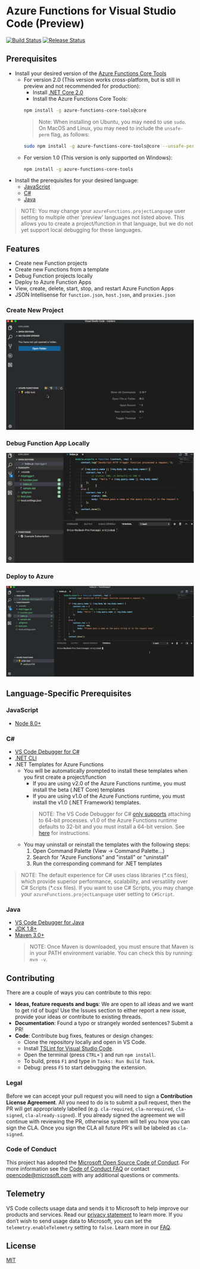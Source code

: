 # Azure Functions for Visual Studio Code (Preview)
[![Build Status](https://travis-ci.org/Microsoft/vscode-azurefunctions.svg?branch=master)](https://travis-ci.org/Microsoft/vscode-azurefunctions) [![Release Status](https://img.shields.io/github/tag/Microsoft/vscode-azurefunctions.svg?label=prerelease&colorB=0E7FC0)](https://github.com/Microsoft/vscode-azurefunctions/releases)

## Prerequisites

* Install your desired version of the [Azure Functions Core Tools](https://docs.microsoft.com/azure/azure-functions/functions-run-local)
  * For version 2.0 (This version works cross-platform, but is still in preview and not recommended for production):
    * Install [.NET Core 2.0](https://www.microsoft.com/net/download/core)
    * Install the Azure Functions Core Tools:
    ```bash
    npm install -g azure-functions-core-tools@core
    ```
    > Note: When installing on Ubuntu, you may need to use `sudo`. On MacOS and Linux, you may need to include the `unsafe-perm` flag, as follows:
    ```bash
    sudo npm install -g azure-functions-core-tools@core --unsafe-perm true
    ```
  * For version 1.0 (This version is only supported on Windows):
    ```bash
    npm install -g azure-functions-core-tools
    ```
* Install the prerequisites for your desired language:
  * [JavaScript](#javascript)
  * [C#](#c)
  * [Java](#java)
> NOTE: You may change your `azureFunctions.projectLanguage` user setting to multiple other 'preview' languages not listed above. This allows you to create a project/function in that language, but we do not yet support local debugging for these languages.

## Features

* Create new Function projects
* Create new Functions from a template
* Debug Function projects locally
* Deploy to Azure Function Apps
* View, create, delete, start, stop, and restart Azure Function Apps
* JSON Intellisense for `function.json`, `host.json`, and `proxies.json`

### Create New Project

![CreateProject](resources/CreateProject.gif)

### Debug Function App Locally

![Debug](resources/Debug.gif)

### Deploy to Azure

![Deploy](resources/Deploy.gif)

## Language-Specific Prerequisites

### JavaScript

* [Node 8.0+](https://nodejs.org/)

### C#

* [VS Code Debugger for C#](https://marketplace.visualstudio.com/items?itemName=ms-vscode.csharp)
* [.NET CLI](https://docs.microsoft.com/dotnet/core/tools/?tabs=netcore2x)
* .NET Templates for Azure Functions
  * You will be automatically prompted to install these templates when you first create a project/function
    * If you are using v2.0 of the Azure Functions runtime, you must install the beta (.NET Core) templates
    * If you are using v1.0 of the Azure Functions runtime, you must install the v1.0 (.NET Framework) templates.
    > NOTE: The VS Code Debugger for C# [only supports](https://github.com/OmniSharp/omnisharp-vscode/issues/1716) attaching to 64-bit processes. v1.0 of the Azure Functions runtime defaults to 32-bit and you must install a 64-bit version. See [here](https://aka.ms/azFunc64bit) for instructions.
  * You may uninstall or reinstall the templates with the following steps:
    1. Open Command Palette (View -> Command Palette...)
    1. Search for "Azure Functions" and "install" or "uninstall"
    1. Run the corresponding command for .NET templates

> NOTE: The default experience for C# uses class libraries (&ast;.cs files), which provide superior performance, scalability, and versatility over C# Scripts (&ast;.csx files). If you want to use C# Scripts, you may change your `azureFunctions.projectLanguage` user setting to `C#Script`.

### Java

* [VS Code Debugger for Java](https://marketplace.visualstudio.com/items?itemName=vscjava.vscode-java-debug)
* [JDK 1.8+](http://www.oracle.com/technetwork/java/javase/downloads/index.html)
* [Maven 3.0+](https://maven.apache.org/)
  > NOTE: Once Maven is downloaded, you must ensure that Maven is in your PATH environment variable. You can check this by running: `mvn -v`.

## Contributing
There are a couple of ways you can contribute to this repo:

- **Ideas, feature requests and bugs**: We are open to all ideas and we want to get rid of bugs! Use the Issues section to either report a new issue, provide your ideas or contribute to existing threads.
- **Documentation**: Found a typo or strangely worded sentences? Submit a PR!
- **Code**: Contribute bug fixes, features or design changes:
  - Clone the repository locally and open in VS Code.
  - Install [TSLint for Visual Studio Code](https://marketplace.visualstudio.com/items?itemName=eg2.tslint).
  - Open the terminal (press `CTRL+`\`) and run `npm install`.
  - To build, press `F1` and type in `Tasks: Run Build Task`.
  - Debug: press `F5` to start debugging the extension.

### Legal
Before we can accept your pull request you will need to sign a **Contribution License Agreement**. All you need to do is to submit a pull request, then the PR will get appropriately labelled (e.g. `cla-required`, `cla-norequired`, `cla-signed`, `cla-already-signed`). If you already signed the agreement we will continue with reviewing the PR, otherwise system will tell you how you can sign the CLA. Once you sign the CLA all future PR's will be labeled as `cla-signed`.

### Code of Conduct
This project has adopted the [Microsoft Open Source Code of Conduct](https://opensource.microsoft.com/codeofconduct/). For more information see the [Code of Conduct FAQ](https://opensource.microsoft.com/codeofconduct/faq/) or contact [opencode@microsoft.com](mailto:opencode@microsoft.com) with any additional questions or comments.

## Telemetry
VS Code collects usage data and sends it to Microsoft to help improve our products and services. Read our [privacy statement](https://go.microsoft.com/fwlink/?LinkID=528096&clcid=0x409) to learn more. If you don’t wish to send usage data to Microsoft, you can set the `telemetry.enableTelemetry` setting to `false`. Learn more in our [FAQ](https://code.visualstudio.com/docs/supporting/faq#_how-to-disable-telemetry-reporting).

## License
[MIT](LICENSE.md)
